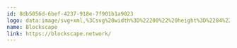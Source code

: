 ```yaml
---
id: 8db5056d-6bef-4237-918e-7f901b1a9023
logo: data:image/svg+xml,%3Csvg%20width%3D%22200%22%20height%3D%2284%22%20viewBox%3D%220%200%20200%2084%22%20fill%3D%22none%22%20xmlns%3D%22http%3A%2F%2Fwww.w3.org%2F2000%2Fsvg%22%3E%0A%3Cpath%20fill-rule%3D%22evenodd%22%20clip-rule%3D%22evenodd%22%20d%3D%22M43.0436%2031.6223L36.0037%2035.8604L36%2037.1582L39.724%2039.3858L36.0053%2041.6246L36.0015%2042.9224L39.2702%2044.8776L36.0052%2046.8416L36.0015%2048.1394L43.0866%2052.3775L50.1265%2048.1394L50.1302%2046.8416L46.8631%2044.887L50.1265%2042.9224L50.1303%2041.6246L46.406%2039.3969L50.125%2037.1577L50.1288%2035.8599L43.0436%2031.6223ZM40.2037%2039.6727L43.0852%2041.3963L45.9266%2039.6855L49.6481%2041.9119V42.6362L43.0883%2046.5864L36.4852%2042.6362V41.9119L40.2037%2039.6727Z%22%20fill%3D%22%237A8AA0%22%2F%3E%0A%3Cpath%20fill-rule%3D%22evenodd%22%20clip-rule%3D%22evenodd%22%20d%3D%22M70.3596%2035.0212V40.0382C70.8801%2039.1004%2072.3329%2038.5859%2073.2673%2038.5859C75.8518%2038.5859%2077.7728%2040.2038%2077.7728%2043.3287C77.7728%2046.3066%2075.8166%2048.0715%2073.2135%2048.0715C72.6556%2048.1037%2072.0992%2047.9868%2071.5988%2047.7322C71.0985%2047.4775%2070.6714%2047.0939%2070.3596%2046.6191V47.8688H68.1698V35.0212H70.3596ZM70.5031%2043.3306C70.4933%2043.6784%2070.5517%2044.0247%2070.6748%2044.349C70.798%2044.6734%2070.9835%2044.9692%2071.2203%2045.2189C71.4571%2045.4685%2071.7405%2045.667%2072.0535%2045.8025C72.3666%2045.938%2072.7029%2046.0079%2073.0428%2046.0079C73.3826%2046.0079%2073.719%2045.938%2074.0321%2045.8025C74.3451%2045.667%2074.6284%2045.4685%2074.8652%2045.2189C75.102%2044.9692%2075.2875%2044.6734%2075.4107%2044.349C75.5339%2044.0246%2075.5923%2043.6782%2075.5825%2043.3303C75.6026%2042.9835%2075.552%2042.6362%2075.4338%2042.3105C75.3157%2041.9849%2075.1325%2041.6881%2074.896%2041.4389C74.6596%2041.1898%2074.375%2040.9939%2074.0605%2040.8638C73.746%2040.7336%2073.4085%2040.6719%2073.0694%2040.6828C72.7292%2040.677%2072.3914%2040.7417%2072.0762%2040.873C71.7611%2041.0043%2071.4751%2041.1995%2071.2354%2041.4468C70.9957%2041.6941%2070.8073%2041.9885%2070.6814%2042.3122C70.5556%2042.6359%2070.495%2042.9823%2070.5031%2043.3306Z%22%20fill%3D%22%237A8AA0%22%2F%3E%0A%3Cpath%20d%3D%22M82.0083%2035.0217V47.8715H79.8366V35.0217H82.0083Z%22%20fill%3D%22%237A8AA0%22%2F%3E%0A%3Cpath%20fill-rule%3D%22evenodd%22%20clip-rule%3D%22evenodd%22%20d%3D%22M92.8765%2045.1894C93.0985%2044.6034%2093.1989%2043.9765%2093.1712%2043.3485C93.1778%2042.725%2093.0635%2042.1064%2092.8351%2041.5285C92.6067%2040.9505%2092.2686%2040.4247%2091.8405%2039.9814C91.4123%2039.5381%2090.9025%2039.1862%2090.3407%2038.9461C89.7789%2038.7059%2089.1761%2038.5823%2088.5674%2038.5823C87.9586%2038.5823%2087.3558%2038.7059%2086.794%2038.9461C86.2321%2039.1862%2085.7224%2039.5381%2085.2943%2039.9814C84.8661%2040.4247%2084.528%2040.9505%2084.2996%2041.5285C84.0711%2042.1064%2083.9569%2042.725%2083.9634%2043.3485C83.9634%2045.9589%2085.6866%2048.0728%2088.5586%2048.0728C89.1717%2048.1011%2089.7838%2047.9983%2090.3559%2047.7709C90.9281%2047.5435%2091.4478%2047.1965%2091.8817%2046.7521C92.3157%2046.3076%2092.6545%2045.7754%2092.8765%2045.1894ZM88.5586%2046.0141C86.9613%2046.0141%2086.1533%2044.7272%2086.1533%2043.3485C86.1533%2041.9884%2086.9799%2040.665%2088.5586%2040.6644C88.8893%2040.6767%2089.2142%2040.7562%2089.5147%2040.8982C89.8152%2041.0402%2090.0852%2041.2419%2090.3089%2041.4916C90.5327%2041.7413%2090.7058%2042.034%2090.8182%2042.3528C90.9306%2042.6716%2090.9801%2043.01%2090.9638%2043.3485C90.9638%2044.7272%2090.1559%2046.0141%2088.5586%2046.0141Z%22%20fill%3D%22%237A8AA0%22%2F%3E%0A%3Cpath%20d%3D%22M102.723%2046.7132C102.283%2047.1825%20101.753%2047.5525%20101.166%2047.7994C100.579%2048.0463%2099.9473%2048.1648%2099.3127%2048.1471C96.7458%2048.1471%2094.6099%2046.5663%2094.6099%2043.3491C94.6099%2040.1319%2096.7458%2038.5511%2099.3127%2038.5511C99.9077%2038.5302%20100.5%2038.6391%20101.051%2038.8704C101.602%2039.1018%20102.098%2039.4504%20102.508%2039.8932L101.125%2041.3822C100.639%2040.9283%20100.007%2040.6732%2099.3484%2040.665C99.0052%2040.656%2098.6639%2040.7199%2098.3459%2040.8526C98.028%2040.9853%2097.7402%2041.184%2097.5008%2041.4361C97.2615%2041.6882%2097.0756%2041.9883%2096.9549%2042.3175C96.8343%2042.6467%2096.7814%2042.9979%2096.7997%2043.3491C96.7748%2043.6967%2096.8221%2044.0458%2096.9384%2044.3733C97.0547%2044.7009%2097.2374%2044.9995%2097.4745%2045.2495C97.7116%2045.4996%2097.9977%2045.6954%2098.314%2045.824C98.6302%2045.9527%2098.9695%2046.0113%2099.3095%2045.996C99.6655%2046.0097%20100.02%2045.9501%20100.354%2045.8206C100.687%2045.6911%20100.991%2045.4944%20101.248%2045.2423L102.723%2046.7132Z%22%20fill%3D%22%237A8AA0%22%2F%3E%0A%3Cpath%20d%3D%22M106.273%2042.4503V35.0217H104.081V47.8715H106.271V43.7721L109.737%2047.8715H112.376V47.7076L108.265%2043.0752L111.873%2038.9392V38.8103H109.253L106.273%2042.4503Z%22%20fill%3D%22%237A8AA0%22%2F%3E%0A%3Cpath%20d%3D%22M119.607%2041.2177C119.313%2040.9395%20118.968%2040.7246%20118.592%2040.5857C118.216%2040.4467%20117.817%2040.3865%20117.417%2040.4087C116.376%2040.4087%20115.802%2040.7397%20115.802%2041.3094C115.802%2041.8977%20116.322%2042.2287%20117.455%2042.3019C119.124%2042.4111%20121.242%2042.7984%20121.242%2045.2061C121.242%2046.8055%20119.967%2048.1841%20117.436%2048.1841C116.68%2048.2377%20115.922%2048.1206%20115.215%2047.841C114.508%2047.5615%20113.869%2047.1263%20113.344%2046.5662L114.421%2044.9669C115.263%2045.7409%20116.342%2046.1895%20117.472%2046.2352C118.298%2046.2532%20119.072%2045.8125%20119.072%2045.1504C119.072%2044.5256%20118.57%2044.2677%20117.312%2044.1946C115.643%2044.0656%20113.65%2043.4408%20113.65%2041.3821C113.65%2039.2862%20115.768%2038.551%20117.384%2038.551C118.007%2038.5086%20118.632%2038.5922%20119.223%2038.7972C119.814%2039.0021%20120.36%2039.3244%20120.83%2039.7456L119.607%2041.2177Z%22%20fill%3D%22%237A8AA0%22%2F%3E%0A%3Cpath%20d%3D%22M129.125%2047.7994C129.712%2047.5525%20130.242%2047.1825%20130.682%2046.7132L129.21%2045.2423C128.953%2045.4944%20128.648%2045.6911%20128.315%2045.8205C127.982%2045.95%20127.627%2046.0097%20127.271%2045.996C126.931%2046.0117%20126.592%2045.9534%20126.275%2045.8249C125.958%2045.6964%20125.672%2045.5007%20125.435%2045.2506C125.197%2045.0005%20125.014%2044.7018%20124.898%2044.374C124.781%2044.0463%20124.734%2043.697%20124.758%2043.3491C124.74%2042.9979%20124.793%2042.6467%20124.914%2042.3175C125.034%2041.9882%20125.22%2041.6881%20125.46%2041.4361C125.699%2041.184%20125.987%2040.9853%20126.305%2040.8526C126.623%2040.7199%20126.964%2040.656%20127.307%2040.665C127.965%2040.6731%20128.598%2040.9283%20129.084%2041.3821L130.466%2039.8932C130.057%2039.4504%20129.56%2039.1019%20129.01%2038.8705C128.459%2038.6391%20127.866%2038.5303%20127.271%2038.5511C124.705%2038.5511%20122.569%2040.1319%20122.569%2043.3491C122.569%2046.5663%20124.705%2048.1471%20127.271%2048.1471C127.906%2048.1647%20128.537%2048.0463%20129.125%2047.7994Z%22%20fill%3D%22%237A8AA0%22%2F%3E%0A%3Cpath%20fill-rule%3D%22evenodd%22%20clip-rule%3D%22evenodd%22%20d%3D%22M139.047%2038.8081H141.219V47.871H139.047V46.5475C138.545%2047.6137%20137.162%2048.1282%20136.175%2048.1468C133.554%2048.1654%20131.616%2046.5082%20131.616%2043.3308C131.616%2040.2059%20133.642%2038.5694%20136.228%2038.588C136.782%2038.5669%20137.331%2038.6909%20137.824%2038.9482C138.317%2039.2056%20138.738%2039.5877%20139.047%2040.0584L139.047%2038.8081ZM133.806%2043.3303C133.784%2043.692%20133.836%2044.0546%20133.959%2044.3945C134.082%2044.7344%20134.273%2045.0442%20134.52%2045.304C134.766%2045.5637%20135.064%2045.7676%20135.392%2045.9026C135.721%2046.0376%20136.073%2046.1006%20136.427%2046.0876C139.873%2046.0876%20139.873%2040.591%20136.427%2040.591C136.074%2040.5757%20135.722%2040.6366%20135.394%2040.7696C135.065%2040.9027%20134.768%2041.1049%20134.521%2041.3633C134.274%2041.6216%20134.082%2041.9302%20133.959%2042.2692C133.836%2042.6082%20133.784%2042.9693%20133.806%2043.3303Z%22%20fill%3D%22%237A8AA0%22%2F%3E%0A%3Cpath%20fill-rule%3D%22evenodd%22%20clip-rule%3D%22evenodd%22%20d%3D%22M143.514%2038.8089V51.6586L145.705%2051.6597V46.8066C146.333%2047.7991%20147.715%2048.0935%20148.648%2048.0935C151.484%2048.0935%20153.117%2045.9976%20153.117%2043.3507C153.145%2042.7279%20153.048%2042.1059%20152.831%2041.5234C152.614%2040.941%20152.282%2040.4106%20151.856%2039.9655C151.43%2039.5204%20150.918%2039.1701%20150.354%2038.9365C149.79%2038.7029%20149.184%2038.591%20148.576%2038.6079C148.019%2038.5996%20147.468%2038.727%20146.969%2038.9795C146.47%2039.232%20146.036%2039.6024%20145.704%2040.0602V38.8089H143.514ZM150.191%2041.5296C150.663%2042.0123%20150.927%2042.667%20150.927%2043.3496C150.927%2044.0322%20150.663%2044.6868%20150.191%2045.1695C149.72%2045.6522%20149.081%2045.9233%20148.414%2045.9233C147.748%2045.9233%20147.109%2045.6522%20146.637%2045.1695C146.166%2044.6868%20145.901%2044.0322%20145.901%2043.3496C145.901%2042.667%20146.166%2042.0123%20146.637%2041.5296C147.109%2041.047%20147.748%2040.7758%20148.414%2040.7758C149.081%2040.7758%20149.72%2041.047%20150.191%2041.5296Z%22%20fill%3D%22%237A8AA0%22%2F%3E%0A%3Cpath%20fill-rule%3D%22evenodd%22%20clip-rule%3D%22evenodd%22%20d%3D%22M157.049%2044.1404C157.192%2045.2618%20158.144%2046.0707%20159.687%2046.0707C160.55%2046.0844%20161.389%2045.7848%20162.057%2045.2252L163.457%2046.641C162.422%2047.617%20161.058%2048.1441%20159.651%2048.1114C156.6%2048.1114%20154.787%2046.181%20154.787%2043.2763C154.787%2040.5189%20156.618%2038.5334%20159.49%2038.5334C162.452%2038.5334%20164.301%2040.4086%20163.96%2044.1404H157.049ZM161.859%2042.2832C161.715%2041.1067%20160.818%2040.5184%20159.562%2040.5184C159.013%2040.4748%20158.467%2040.6266%20158.016%2040.9483C157.564%2041.2699%20157.235%2041.7415%20157.085%2042.2832H161.859Z%22%20fill%3D%22%237A8AA0%22%2F%3E%0A%3C%2Fsvg%3E%0A
name: Blockscape
link: https://blockscape.network/
---
```

